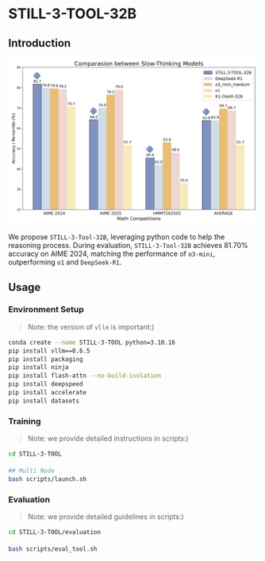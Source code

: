 # STILL-3-TOOL-32B

## Introduction

<div align="center">
    <img src="../figures/STILL-3-TOOL-32B.png" alt="STILL-3-TOOL-32B" style="zoom:50%;" />
</div>

We propose `STILL-3-Tool-32B`, leveraging python code to help the reasoning process. During evaluation, `STILL-3-Tool-32B` achieves 81.70% accuracy on AIME 2024, matching the performance of `o3-mini`, outperforming `o1` and `DeepSeek-R1`.

## Usage

### Environment Setup
> Note: the version of `vllm` is important:)

```bash
conda create --name STILL-3-TOOL python=3.10.16
pip install vllm==0.6.5
pip install packaging
pip install ninja
pip install flash-attn --no-build-isolation
pip install deepspeed
pip install accelerate
pip install datasets
```

### Training
> Note: we provide detailed instructions in scripts:)

```bash
cd STILL-3-TOOL

## Multi Node
bash scripts/launch.sh

```

### Evaluation
> Note: we provide detailed guidelines in scripts:)

```bash
cd STILL-3-TOOL/evaluation

bash scripts/eval_tool.sh

```
